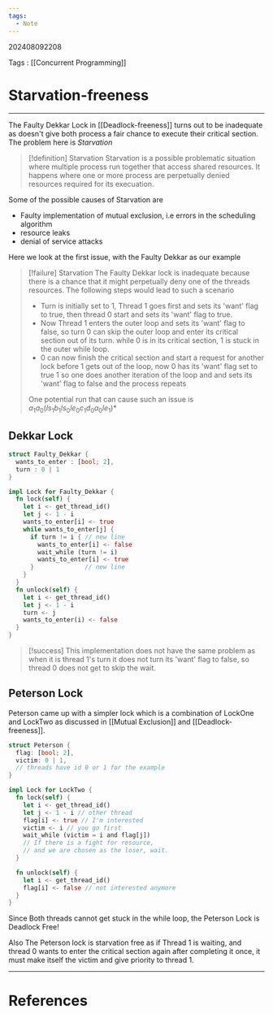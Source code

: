 ```yaml
---
tags:
  - Note
---
```

202408092208

Tags : [[Concurrent Programming]]
# Starvation-freeness
---
The Faulty Dekkar Lock in [[Deadlock-freeness]] turns out to be inadequate as doesn't give both process a fair chance to execute their critical section. The problem here is *Starvation*

>[!definition] Starvation
>Starvation is a possible problematic situation where multiple process run together that access shared resources. It happens where one or more process are perpetually denied resources required for its execuation.

Some of the possible causes of Starvation are
- Faulty implementation of mutual exclusion, i.e errors in the scheduling algorithm
- resource leaks
- denial of service attacks

Here we look at the first issue, with the Faulty Dekkar as our example
>[!failure] Starvation
>The Faulty Dekkar lock is inadequate because there is a chance that it might perpetually deny one of the threads resources. The following steps would lead to such a scenario
>- Turn is initially set to 1, Thread 1 goes first and sets its 'want' flag to true, then thread 0 start and sets its 'want' flag to true.
>- Now Thread 1 enters the outer loop and sets its 'want' flag to false, so turn 0 can skip the outer loop and enter its critical section out of its turn. while 0 is in its critical section, 1 is stuck in the outer while loop.
>- 0 can now finish the critical section and start a request for another lock before 1 gets out of the loop, now 0 has its 'want' flag set to true 1 so one does another iteration of the loop and and sets its 'want' flag to false and the process repeats
>
>One potential run that can cause such an issue is
>$a_{1} a_{0} (ls_{1} b_{1} ls_{0} le_{0} c_{1} d_{0} a_{0} le_{1}) *$

## Dekkar Lock

```rust
struct Faulty_Dekkar {
  wants_to_enter : [bool; 2],
  turn : 0 | 1
}

impl Lock for Faulty_Dekkar {
  fn lock(self) {
    let i <- get_thread_id()
    let j <- 1 - i
    wants_to_enter[i] <- true
    while wants_to_enter[j] {
      if turn != i { // new line
        wants_to_enter[i] <- false 
        wait_while (turn != i)
        wants_to_enter[i] <- true
      }              // new line
    }
  }
  fn unlock(self) {
    let i <- get_thread_id()
    let j <- 1 - i 
    turn <- j
    wants_to_enter(i) <- false
  }
}
```

>[!success]
>This implementation does not have the same problem as when it is thread 1's turn it does not turn its 'want' flag to false, so thread 0 does not get to skip the wait.

## Peterson Lock
Peterson came up with a simpler lock which is a combination of LockOne and LockTwo as discussed in [[Mutual Exclusion]] and [[Deadlock-freeness]].  

```rust
struct Peterson {
  flag: [bool; 2],
  victim: 0 | 1,
  // threads have id 0 or 1 for the example
}

impl Lock for LockTwo {
  fn lock(self) {
    let i <- get_thread_id()
    let j <- 1 - i // other thread
    flag[i] <- true // I'm interested
    victim <- i // you go first
    wait_while (victim = i and flag[j])
    // If there is a fight for resource,
    // and we are chosen as the loser, wait.
  }

  fn unlock(self) { 
    let i <- get_thread_id()
    flag[i] <- false // not interested anymore
  }
}
```

Since Both threads cannot get stuck in the while loop, the Peterson Lock is Deadlock Free!

Also The Peterson lock is starvation free as if Thread 1 is waiting, and thread 0 wants to enter the critical section again after completing it once, it must make itself the victim and give priority to thread 1.

---
# References
